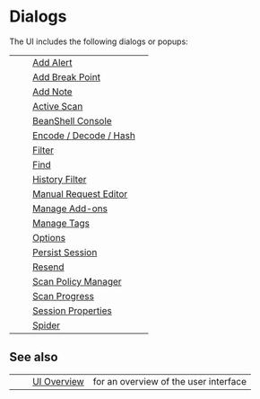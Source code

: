 # Dialogs #

The UI includes the following dialogs or popups:

<table> 
 <tbody>
  <tr>
   <td>&nbsp;&nbsp;&nbsp;&nbsp;</td>
   <td><a href="HelpUiDialogsAddalert" rel="nofollow">Add Alert</a></td>
   <td></td>
  </tr> 
  <tr>
   <td>&nbsp;&nbsp;&nbsp;&nbsp;</td>
   <td><a href="HelpUiDialogsAddbreak" rel="nofollow">Add Break Point</a></td>
   <td></td>
  </tr> 
  <tr>
   <td>&nbsp;&nbsp;&nbsp;&nbsp;</td>
   <td><a href="HelpUiDialogsAddnote" rel="nofollow">Add Note</a></td>
   <td></td>
  </tr> 
  <tr>
   <td>&nbsp;&nbsp;&nbsp;&nbsp;</td>
   <td><a href="HelpUiDialogsAdvascan" rel="nofollow">Active Scan</a></td>
   <td></td>
  </tr> 
  <tr>
   <td>&nbsp;&nbsp;&nbsp;&nbsp;</td>
   <td><a href="HelpUiDialogsBeanshell" rel="nofollow">BeanShell Console</a></td>
   <td></td>
  </tr> 
  <tr>
   <td>&nbsp;&nbsp;&nbsp;&nbsp;</td>
   <td><a href="HelpUiDialogsEnc_dec" rel="nofollow">Encode / Decode / Hash</a></td>
   <td></td>
  </tr> 
  <tr>
   <td>&nbsp;&nbsp;&nbsp;&nbsp;</td>
   <td><a href="HelpUiDialogsFilter" rel="nofollow">Filter</a></td>
   <td></td>
  </tr> 
  <tr>
   <td>&nbsp;&nbsp;&nbsp;&nbsp;</td>
   <td><a href="HelpUiDialogsFind" rel="nofollow">Find</a></td>
   <td></td>
  </tr> 
  <tr>
   <td>&nbsp;&nbsp;&nbsp;&nbsp;</td>
   <td><a href="HelpUiDialogsHist_filter" rel="nofollow">History Filter</a></td>
   <td></td>
  </tr> 
  <tr>
   <td>&nbsp;&nbsp;&nbsp;&nbsp;</td>
   <td><a href="HelpUiDialogsMan_req" rel="nofollow">Manual Request Editor</a></td>
   <td></td>
  </tr> 
  <tr>
   <td>&nbsp;&nbsp;&nbsp;&nbsp;</td>
   <td><a href="HelpUiDialogsManageaddons" rel="nofollow">Manage Add-ons</a></td>
   <td></td>
  </tr> 
  <tr>
   <td>&nbsp;&nbsp;&nbsp;&nbsp;</td>
   <td><a href="HelpUiDialogsManagetags" rel="nofollow">Manage Tags</a></td>
   <td></td>
  </tr> 
  <tr>
   <td>&nbsp;&nbsp;&nbsp;&nbsp;</td>
   <td><a href="HelpUiDialogsOptionsOptions" rel="nofollow">Options</a></td>
   <td></td>
  </tr> 
  <tr>
   <td>&nbsp;&nbsp;&nbsp;&nbsp;</td>
   <td><a href="HelpUiDialogsPersistsession" rel="nofollow">Persist Session</a></td>
   <td></td>
  </tr> 
  <tr>
   <td>&nbsp;&nbsp;&nbsp;&nbsp;</td>
   <td><a href="HelpUiDialogsResend" rel="nofollow">Resend</a></td>
   <td></td>
  </tr> 
  <tr>
   <td>&nbsp;&nbsp;&nbsp;&nbsp;</td>
   <td><a href="HelpUiDialogsScanpolicymgr" rel="nofollow">Scan Policy Manager</a></td>
   <td></td>
  </tr> 
  <tr>
   <td>&nbsp;&nbsp;&nbsp;&nbsp;</td>
   <td><a href="HelpUiDialogsScanprogress" rel="nofollow">Scan Progress</a></td>
   <td></td>
  </tr> 
  <tr>
   <td>&nbsp;&nbsp;&nbsp;&nbsp;</td>
   <td><a href="HelpUiDialogsSessionSessprop" rel="nofollow">Session Properties</a></td>
   <td></td>
  </tr> 
  <tr>
   <td>&nbsp;&nbsp;&nbsp;&nbsp;</td>
   <td><a href="HelpUiDialogsSpider" rel="nofollow">Spider</a></td>
   <td></td>
  </tr> 
 </tbody>
</table>

## See also ##

<table> 
 <tbody>
  <tr>
   <td>&nbsp;&nbsp;&nbsp;&nbsp;</td>
   <td> <a href="HelpUiOverview" rel="nofollow">UI Overview</a></td>
   <td>for an overview of the user interface</td>
  </tr> 
 </tbody>
</table>